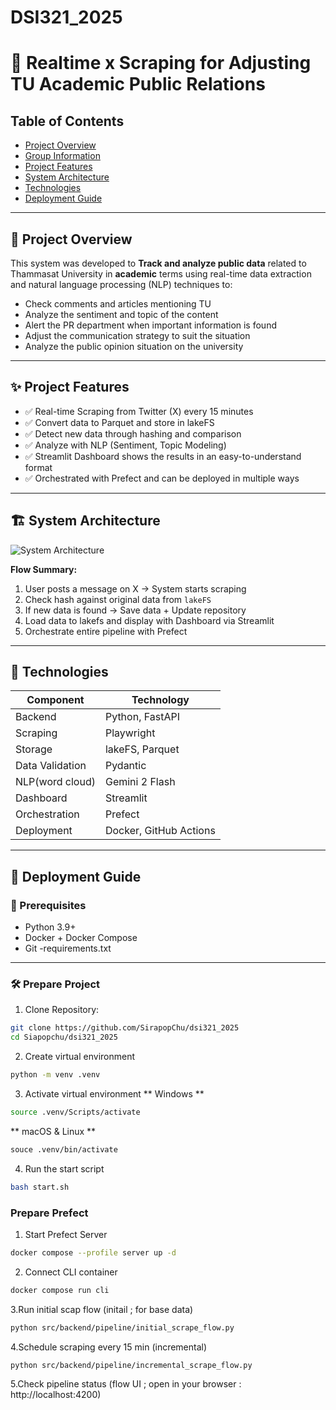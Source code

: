 # DSI321_2025
# 📡 Realtime x Scraping for Adjusting TU Academic Public Relations

## Table of Contents

- [Project Overview](#project-overview)
- [Group Information](#group-information)
- [Project Features](#project-features)
- [System Architecture](#system-architecture)
- [Technologies](#technologies)
- [Deployment Guide](#deployment-guide)

---

## 📘 Project Overview

This system was developed to **Track and analyze public data** related to Thammasat University in **academic** terms using real-time data extraction and natural language processing (NLP) techniques to:

- Check comments and articles mentioning TU
- Analyze the sentiment and topic of the content
- Alert the PR department when important information is found
- Adjust the communication strategy to suit the situation
- Analyze the public opinion situation on the university

---

## ✨ Project Features

- ✅ Real-time Scraping from Twitter (X) every 15 minutes
- ✅ Convert data to Parquet and store in lakeFS
- ✅ Detect new data through hashing and comparison
- ✅ Analyze with NLP (Sentiment, Topic Modeling)
- ✅ Streamlit Dashboard shows the results in an easy-to-understand format
- ✅ Orchestrated with Prefect and can be deployed in multiple ways

---

## 🏗️ System Architecture

![System Architecture](./path-to-your-image.png)

**Flow Summary:**

1. User posts a message on X → System starts scraping
2. Check hash against original data from `lakeFS`
3. If new data is found → Save data + Update repository
4. Load data to lakefs and display with Dashboard via Streamlit
5. Orchestrate entire pipeline with Prefect

---

## 🧪 Technologies

| Component | Technology |
|---------------------|------------------------|
| Backend | Python, FastAPI |
| Scraping | Playwright |
| Storage | lakeFS, Parquet |
| Data Validation | Pydantic |
| NLP(word cloud) | Gemini 2 Flash |
| Dashboard | Streamlit |
| Orchestration | Prefect |
| Deployment | Docker, GitHub Actions |

---

## 🚀 Deployment Guide

### 🧰 Prerequisites

- Python 3.9+
- Docker + Docker Compose
- Git
-requirements.txt
---

### 🛠️ Prepare Project

1. Clone Repository:

```bash 
git clone https://github.com/SirapopChu/dsi321_2025 
cd Siapopchu/dsi321_2025
```

2. Create virtual environment
```bash
python -m venv .venv
```

3. Activate virtual environment
** Windows **
```bash
source .venv/Scripts/activate
```
** macOS & Linux **
```bash
souce .venv/bin/activate
```
4. Run the start script
```bash
bash start.sh
```

### Prepare Prefect
1. Start Prefect Server
```bash
docker compose --profile server up -d
```
2. Connect CLI container
```bash
docker compose run cli
```
3.Run initial scap flow (initail ; for base data)
```bash
python src/backend/pipeline/initial_scrape_flow.py
```
4.Schedule scraping every 15 min (incremental)
```bash
python src/backend/pipeline/incremental_scrape_flow.py
```
5.Check pipeline status (flow UI ; open in your browser : http://localhost:4200)
